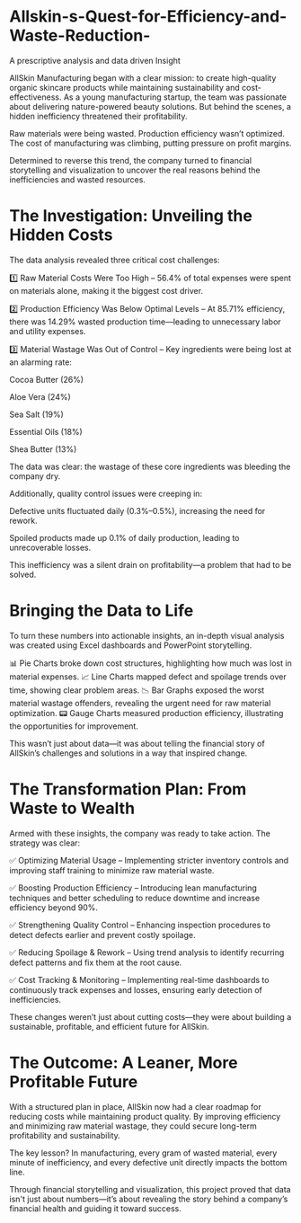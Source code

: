 # Allskin-s-Quest-for-Efficiency-and-Waste-Reduction-
A prescriptive analysis and data driven Insight

AllSkin Manufacturing began with a clear mission: to create high-quality organic skincare products while maintaining sustainability and cost-effectiveness. As a young manufacturing startup, the team was passionate about delivering nature-powered beauty solutions. But behind the scenes, a hidden inefficiency threatened their profitability.

Raw materials were being wasted. Production efficiency wasn’t optimized. The cost of manufacturing was climbing, putting pressure on profit margins.

Determined to reverse this trend, the company turned to financial storytelling and visualization to uncover the real reasons behind the inefficiencies and wasted resources.

# The Investigation: Unveiling the Hidden Costs

The data analysis revealed three critical cost challenges:

1️⃣ Raw Material Costs Were Too High – 56.4% of total expenses were spent on materials alone, making it the biggest cost driver.

2️⃣ Production Efficiency Was Below Optimal Levels – At 85.71% efficiency, there was 14.29% wasted production time—leading to unnecessary labor and utility expenses.

3️⃣ Material Wastage Was Out of Control – Key ingredients were being lost at an alarming rate:

Cocoa Butter (26%)

Aloe Vera (24%)

Sea Salt (19%)

Essential Oils (18%)

Shea Butter (13%)

The data was clear: the wastage of these core ingredients was bleeding the company dry.

Additionally, quality control issues were creeping in:

Defective units fluctuated daily (0.3%–0.5%), increasing the need for rework.

Spoiled products made up 0.1% of daily production, leading to unrecoverable losses.

This inefficiency was a silent drain on profitability—a problem that had to be solved.

# Bringing the Data to Life

To turn these numbers into actionable insights, an in-depth visual analysis was created using Excel dashboards and PowerPoint storytelling.

📊 Pie Charts broke down cost structures, highlighting how much was lost in material expenses.
📈 Line Charts mapped defect and spoilage trends over time, showing clear problem areas.
📉 Bar Graphs exposed the worst material wastage offenders, revealing the urgent need for raw material optimization.
📟 Gauge Charts measured production efficiency, illustrating the opportunities for improvement.

This wasn’t just about data—it was about telling the financial story of AllSkin’s challenges and solutions in a way that inspired change.

# The Transformation Plan: From Waste to Wealth

Armed with these insights, the company was ready to take action. The strategy was clear:

✅ Optimizing Material Usage – Implementing stricter inventory controls and improving staff training to minimize raw material waste.

✅ Boosting Production Efficiency – Introducing lean manufacturing techniques and better scheduling to reduce downtime and increase efficiency beyond 90%.

✅ Strengthening Quality Control – Enhancing inspection procedures to detect defects earlier and prevent costly spoilage.

✅ Reducing Spoilage & Rework – Using trend analysis to identify recurring defect patterns and fix them at the root cause.

✅ Cost Tracking & Monitoring – Implementing real-time dashboards to continuously track expenses and losses, ensuring early detection of inefficiencies.

These changes weren’t just about cutting costs—they were about building a sustainable, profitable, and efficient future for AllSkin.

# The Outcome: A Leaner, More Profitable Future

With a structured plan in place, AllSkin now had a clear roadmap for reducing costs while maintaining product quality. By improving efficiency and minimizing raw material wastage, they could secure long-term profitability and sustainability.

The key lesson? In manufacturing, every gram of wasted material, every minute of inefficiency, and every defective unit directly impacts the bottom line.

Through financial storytelling and visualization, this project proved that data isn't just about numbers—it’s about revealing the story behind a company’s financial health and guiding it toward success.

